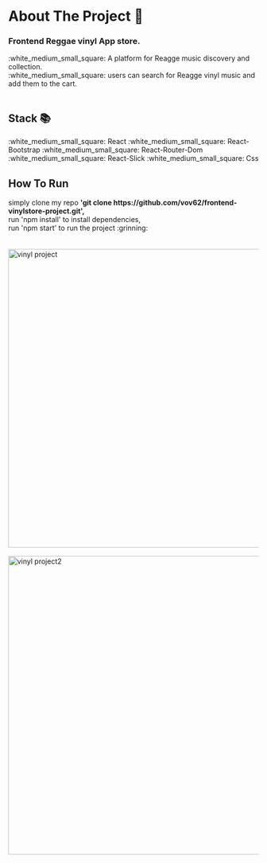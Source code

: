 
<h1>About The Project 🙋</h1>
<h3>Frontend Reggae vinyl App store.</h3>
:white_medium_small_square: A platform for Reagge music discovery and collection.</br>
:white_medium_small_square: users can search for Reagge vinyl music and add them to the cart.
</br>
</br>
<h2>Stack 📚</h2>
:white_medium_small_square: React
:white_medium_small_square: React-Bootstrap
:white_medium_small_square: React-Router-Dom
:white_medium_small_square: React-Slick
:white_medium_small_square: Css
<h2>How To Run </h2>
simply clone my repo <strong> 'git clone https://github.com/vov62/frontend-vinylstore-project.git',</strong></br>
run 'npm install' to install dependencies,</br> 
run 'npm start' to run the project  :grinning:
</br>
</br>
</br>

<img width="600" alt="vinyl project" src="https://user-images.githubusercontent.com/71568364/199798929-508ff02e-9b98-4755-ad32-3786f4ce06c5.png">
</br>
</br>

<img width="600" alt="vinyl project2" src="https://user-images.githubusercontent.com/71568364/199799143-ef6aceff-25c4-4b9c-81e6-9fd4a5425ca7.png">

